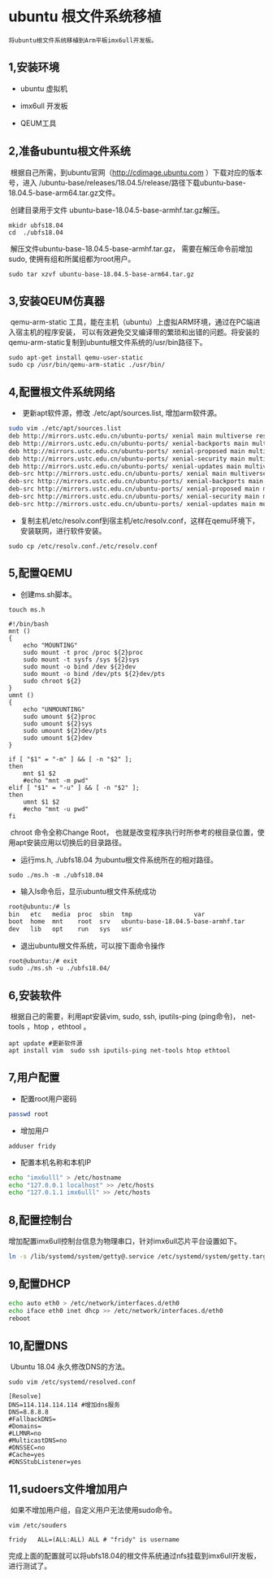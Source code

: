 # ubuntu 根文件系统移植

  	将ubuntu根文件系统移植到Arm平板imx6ull开发板。

## 1,安装环境

- ubuntu 虚拟机

- imx6ull 开发板

- QEUM工具

  

## 2,准备ubuntu根文件系统

​	根据自己所需，到ubuntu官网（http://cdimage.ubuntu.com ）下载对应的版本号，进入 /ubuntu-base/releases/18.04.5/release/路径下载ubuntu-base-18.04.5-base-arm64.tar.gz文件。

​	创建目录用于文件 ubuntu-base-18.04.5-base-armhf.tar.gz解压。

```
mkidr ubfs18.04 
cd  ./ubfs18.04
```

​	解压文件ubuntu-base-18.04.5-base-armhf.tar.gz， 需要在解压命令前增加sudo, 使拥有组和所属组都为root用户。

```
sudo tar xzvf ubuntu-base-18.04.5-base-arm64.tar.gz
```

## 3,安装QEUM仿真器

​	qemu-arm-static 工具，能在主机（ubuntu）上虚拟ARM环境，通过在PC端进入宿主机的程序安装， 可以有效避免交叉编译带的繁琐和出错的问题。将安装的qemu-arm-static复制到ubuntu根文件系统的/usr/bin路径下。

```
sudo apt-get install qemu-user-static
sudo cp /usr/bin/qemu-arm-static ./usr/bin/
```

## 4,配置根文件系统网络

- ​	更新apt软件源，修改 ./etc/apt/sources.list, 增加arm软件源。

```bash
sudo vim ./etc/apt/sources.list
deb http://mirrors.ustc.edu.cn/ubuntu-ports/ xenial main multiverse restricted universe
deb http://mirrors.ustc.edu.cn/ubuntu-ports/ xenial-backports main multiverse restricted universe
deb http://mirrors.ustc.edu.cn/ubuntu-ports/ xenial-proposed main multiverse restricted universe
deb http://mirrors.ustc.edu.cn/ubuntu-ports/ xenial-security main multiverse restricted universe
deb http://mirrors.ustc.edu.cn/ubuntu-ports/ xenial-updates main multiverse restricted universe
deb-src http://mirrors.ustc.edu.cn/ubuntu-ports/ xenial main multiverse restricted universe
deb-src http://mirrors.ustc.edu.cn/ubuntu-ports/ xenial-backports main multiverse restricted universe
deb-src http://mirrors.ustc.edu.cn/ubuntu-ports/ xenial-proposed main multiverse restricted universe
deb-src http://mirrors.ustc.edu.cn/ubuntu-ports/ xenial-security main multiverse restricted universe
deb-src http://mirrors.ustc.edu.cn/ubuntu-ports/ xenial-updates main multiverse restricted universe
```

- 复制主机/etc/resolv.conf到宿主机/etc/resolv.conf，这样在qemu环境下，安装联网，进行软件安装。

```
sudo cp /etc/resolv.conf./etc/resolv.conf
```

## 5,配置QEMU

- 创建ms.sh脚本。

```
touch ms.h
```

```shell
#!/bin/bash
mnt () 
{
    echo "MOUNTING"
    sudo mount -t proc /proc ${2}proc
    sudo mount -t sysfs /sys ${2}sys
    sudo mount -o bind /dev ${2}dev
    sudo mount -o bind /dev/pts ${2}dev/pts      
    sudo chroot ${2}    
}
umnt ()
{
    echo "UNMOUNTING"
    sudo umount ${2}proc
    sudo umount ${2}sys
    sudo umount ${2}dev/pts
    sudo umount ${2}dev 
}

if [ "$1" = "-m" ] && [ -n "$2" ];
then
    mnt $1 $2
    #echo "mnt -m pwd"
elif [ "$1" = "-u" ] && [ -n "$2" ];
then
    umnt $1 $2
    #echo "mnt -u pwd"
fi
```

​	chroot 命令全称Change Root， 也就是改变程序执行时所参考的根目录位置，使用apt安装应用以切换后的目录路径。

- 运行ms.h,  ./ubfs18.04 为ubuntu根文件系统所在的相对路径。

```
sudo ./ms.h -m ./ubfs18.04 
```

- 输入ls命令后，显示ubuntu根文件系统成功

```bash
root@ubuntu:/# ls
bin   etc   media  proc  sbin  tmp				   var
boot  home  mnt    root  srv   ubuntu-base-18.04.5-base-armhf.tar
dev   lib   opt    run	 sys   usr
```

- 退出ubuntu根文件系统，可以按下面命令操作

```
root@ubuntu:/# exit
sudo ./ms.sh -u ./ubfs18.04/
```

## 6,安装软件

​	根据自己的需要，利用apt安装vim, sudo, ssh,  iputils-ping (ping命令)， net-tools ，htop ，ethtool 。

```
apt update #更新软件源
apt install vim  sudo ssh iputils-ping net-tools htop ethtool 
```

## 7,用户配置

- 配置root用户密码

```bash
passwd root
```

- 增加用户

```
adduser fridy
```

- 配置本机名称和本机IP

```bash
echo "imx6ulll" > /etc/hostname
echo "127.0.0.1 localhost" >> /etc/hosts
echo "127.0.1.1 imx6ulll" >> /etc/hosts
```

## 8,配置控制台

​	增加配置imx6ull控制台信息为物理串口，针对imx6ull芯片平台设置如下。

```bash
ln -s /lib/systemd/system/getty@.service /etc/systemd/system/getty.target.wants/getty@ttymxc0.service
```

## 9,配置DHCP

```bash
echo auto eth0 > /etc/network/interfaces.d/eth0
echo iface eth0 inet dhcp >> /etc/network/interfaces.d/eth0
reboot
```

## 10,配置DNS

​	Ubuntu 18.04 永久修改DNS的方法。

```
sudo vim /etc/systemd/resolved.conf 

[Resolve]
DNS=114.114.114.114 #增加dns服务
DNS=8.8.8.8
#FallbackDNS=
#Domains=
#LLMNR=no
#MulticastDNS=no
#DNSSEC=no
#Cache=yes
#DNSStubListener=yes
```

## 11,sudoers文件增加用户

​	如果不增加用户组，自定义用户无法使用sudo命令。

```
vim /etc/souders

fridy   ALL=(ALL:ALL) ALL # "fridy" is username
```

完成上面的配置就可以将ubfs18.04的根文件系统通过nfs挂载到imx6ull开发板，进行测试了。
